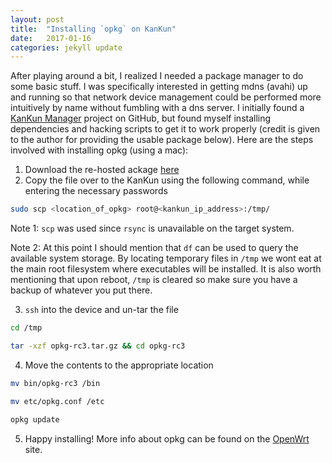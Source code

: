 ```yaml
---
layout: post
title:  "Installing `opkg` on KanKun"
date:   2017-01-16
categories: jekyll update
---
```


After playing around a bit, I realized I needed a package manager to do some basic stuff. I was specifically interested in getting mdns (avahi) up and running so that network device management could be performed more intuitively by name without fumbling with a dns server. I initially found a [KanKun Manager](https://github.com/homedash/kankun-manager) project on GitHub, but found myself installing dependencies and hacking scripts to get it to work properly (credit is given to the author for providing the usable package below). Here are the steps involved with installing opkg (using a mac):

1. Download the re-hosted ackage [here](https://github.com/dougcooper/kankun/blob/master/opkg-rc3.tar.gz)
2. Copy the file over to the KanKun using the following command, while entering the necessary passwords

  ```bash
  sudo scp <location_of_opkg> root@<kankun_ip_address>:/tmp/
  ```
  
  Note 1: `scp` was used since `rsync` is unavailable on the target system.

  Note 2: At this point I should mention that `df` can be used to query the available system storage. By locating temporary files in `/tmp` we wont eat at the main root filesystem where executables will be installed. It is also worth mentioning that upon reboot, `/tmp` is cleared so make sure you have a backup of whatever you put there.

3. `ssh` into the device and un-tar the file

  ```bash
  cd /tmp
  ```
  
  ```bash
  tar -xzf opkg-rc3.tar.gz && cd opkg-rc3
  ```
  
4. Move the contents to the appropriate location

  ```bash
  mv bin/opkg-rc3 /bin
  ```
  
  ```bash
  mv etc/opkg.conf /etc
  ```
  
  ```bash
  opkg update
  ```
  
5. Happy installing! More info about opkg can be found on the [OpenWrt](https://wiki.openwrt.org/doc/techref/opkg) site.
